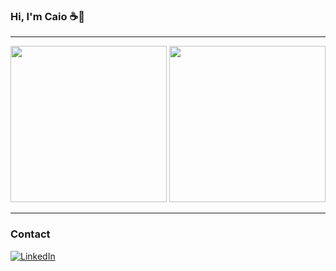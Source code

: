 ### Hi, I'm Caio ☕👋
---

<div class="flex">
  <img src="https://github-readme-stats.vercel.app/api/top-langs/?username=caiolr&layout=donut&size_weight=0.5&count_weight=0.5&langs_count=6" height="250"/>
  <img src="https://c.tenor.com/MYZgsN2TDJAAAAAC/tenor.gif" height="250"/>
</div>

---
### Contact
[![LinkedIn](https://img.shields.io/badge/LinkedIn-0077B5?style=for-the-badge&logo=linkedin&logoColor=white)](https://www.linkedin.com/in/caio-eduardo-ramos/)
